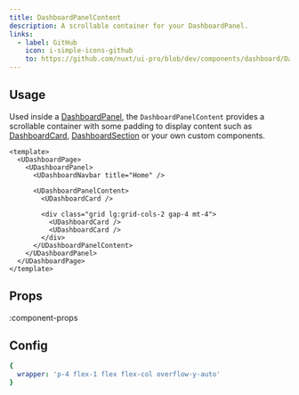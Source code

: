 ```yaml
---
title: DashboardPanelContent
description: A scrollable container for your DashboardPanel.
links:
  - label: GitHub
    icon: i-simple-icons-github
    to: https://github.com/nuxt/ui-pro/blob/dev/components/dashboard/DashboardPanelContent.vue
---
```


## Usage

Used inside a [DashboardPanel](/pro/components/dashboard-panel), the `DashboardPanelContent` provides a scrollable container with some padding to display content such as [DashboardCard](/pro/components/dashboard-card), [DashboardSection](/pro/components/dashboard-section) or your own custom components.

```vue [pages/index.vue]
<template>
  <UDashboardPage>
    <UDashboardPanel>
      <UDashboardNavbar title="Home" />

      <UDashboardPanelContent>
        <UDashboardCard />

        <div class="grid lg:grid-cols-2 gap-4 mt-4">
          <UDashboardCard />
          <UDashboardCard />
        </div>
      </UDashboardPanelContent>
    </UDashboardPanel>
  </UDashboardPage>
</template>
```

## Props

:component-props

## Config

```yml
{
  wrapper: 'p-4 flex-1 flex flex-col overflow-y-auto'
}
```
